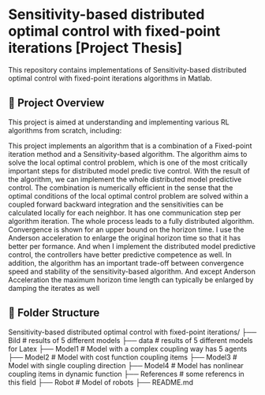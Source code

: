 # Sensitivity-based distributed optimal control with fixed-point iterations [Project Thesis]

This repository contains implementations of Sensitivity-based distributed optimal control with fixed-point iterations algorithms in Matlab.

## 📌 Project Overview

This project is aimed at understanding and implementing various RL algorithms from scratch, including:

This project implements an algorithm that is a combination of a Fixed-point iteration method
 and a Sensitivity-based algorithm. The algorithm aims to solve the local optimal control
 problem, which is one of the most critically important steps for distributed model predic
tive control. With the result of the algorithm, we can implement the whole distributed
 model predictive control. The combination is numerically efficient in the sense that the
 optimal conditions of the local optimal control problem are solved within a coupled forward
backward integration and the sensitivities can be calculated locally for each neighbor. It
 has one communication step per algorithm iteration. The whole process leads to a fully
 distributed algorithm. Convergence is shown for an upper bound on the horizon time. I
 use the Anderson acceleration to enlarge the original horizon time so that it has better per
formance. And when I implement the distributed model predictive control, the controllers
 have better predictive competence as well. In addition, the algorithm has an important
 trade-off between convergence speed and stability of the sensitivity-based algorithm. And
 except Anderson Acceleration the maximum horizon time length can typically be enlarged
 by damping the iterates as well

## 📁 Folder Structure
  Sensitivity-based distributed optimal control with fixed-point iterations/
├── Bild # results of 5 different models
├── data # results of 5 different models for Latex
├── Model1  # Model with a complex coupling way has 5 agents
├── Model2 # Model with cost function coupling items
├── Model3 # Model with single coupling direction
├── Model4 # Model has nonlinear coupling items in dynamic function
├── References # some referencs in this field
├── Robot # Model of robots
├── README.md






